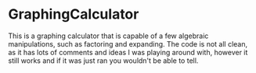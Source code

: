# GraphingCalculator
This is a graphing calculator that is capable of a few algebraic manipulations, such as factoring and expanding. The code is not all clean, as it has lots of comments and ideas I was playing around with, however it still works and if it was just ran you wouldn't be able to tell.

